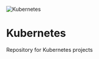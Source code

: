 ![Kubernetes](https://kubernetes.io/images/kubernetes-horizontal-color.png)
# Kubernetes
Repository for Kubernetes projects

